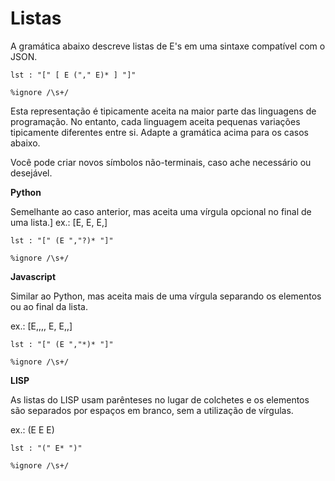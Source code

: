 # Listas

A gramática abaixo descreve listas de E's em uma sintaxe compatível com o JSON.

```lark
lst : "[" [ E ("," E)* ] "]"
    
%ignore /\s+/
```

Esta representação é tipicamente aceita na maior parte das linguagens de programação. No entanto, cada linguagem aceita pequenas variações tipicamente diferentes entre si. Adapte a gramática acima para os casos abaixo.

Você pode criar novos símbolos não-terminais, caso ache necessário ou desejável.

**Python**

Semelhante ao caso anterior, mas aceita uma vírgula opcional no final de uma lista.]
ex.: [E, E, E,]

```lark
lst : "[" (E ","?)* "]"
    
%ignore /\s+/
```

**Javascript**

Similar ao Python, mas aceita mais de uma vírgula separando os elementos ou ao final da lista. 

ex.: [E,,,, E, E,,]


```lark
lst : "[" (E ","*)* "]"
    
%ignore /\s+/
```

**LISP**

As listas do LISP usam parênteses no lugar de colchetes e os elementos são separados por espaços em branco, sem a utilização de vírgulas.

ex.: (E E E)

```lark
lst : "(" E* ")" 
    
%ignore /\s+/
```
